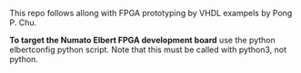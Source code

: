 This repo follows allong with FPGA prototyping by VHDL exampels by Pong P. Chu. 


__To target the Numato Elbert FPGA development board__ use the python elbertconfig python script. Note that this must be called with python3, not python.




